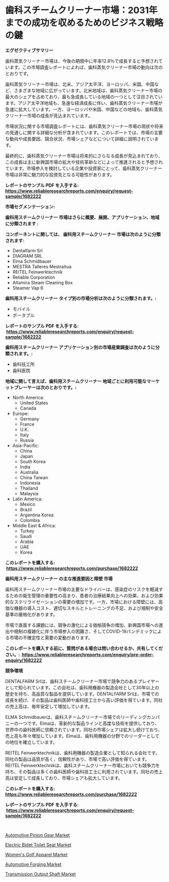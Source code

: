 <p><h1>歯科スチームクリーナー市場：2031年までの成功を収めるためのビジネス戦略の鍵</h1></p><p><strong>エグゼクティブサマリー</strong></p>
<p><p>歯科蒸気クリーナー市場は、今後の期間中に年率12.8％で成長すると予想されています。この市場調査レポートによれば、歯科蒸気クリーナー市場の動向は次のとおりです。</p><p>歯科蒸気クリーナー市場は、北米、アジア太平洋、ヨーロッパ、米国、中国など、さまざまな地域に広がっています。北米地域は、歯科蒸気クリーナー市場の最大のシェアを占めており、最も急成長している地域の一つとして注目されています。アジア太平洋地域も、急速な経済成長に伴い、歯科蒸気クリーナー市場が急速に拡大しています。一方、ヨーロッパや米国、中国などの地域も、歯科蒸気クリーナー市場の成長が見込まれています。</p><p>市場状況に関する市場調査レポートには、歯科蒸気クリーナー市場の現状や将来の見通しに関する詳細な分析が含まれています。このレポートでは、市場の主要な動向や成長要因、競合状況、市場シェアなどについて詳細に説明されています。</p><p>最終的に、歯科蒸気クリーナー市場は将来的にさらなる成長が見込まれており、この成長は主に新興国市場の拡大や技術革新などによって推進されると予想されています。市場参入を検討している企業や投資家にとって、歯科蒸気クリーナー市場は非常に魅力的な投資先となる可能性があります。</p></p>
<p><strong>レポートのサンプル PDF を入手する: <a href="https://www.reliableresearchreports.com/enquiry/request-sample/1682222">https://www.reliableresearchreports.com/enquiry/request-sample/1682222</a></strong></p>
<p><strong>市場セグメンテーション:</strong></p>
<p><strong> 歯科用スチームクリーナー 市場はさらに概要、展開、アプリケーション、地域に分類されます :</strong></p>
<p><strong>コンポーネントに関しては、 歯科用スチームクリーナー 市場は次のように分類されます: &nbsp;</strong></p>
<p><ul><li>Dentalfarm Srl</li><li>DIAGRAM SRL</li><li>Elma Schmidbauer</li><li>MESTRA Talleres Mestraitua</li><li>REITEL Feinwerktechnik</li><li>Reliable Corporation</li><li>Altamira Steam Cleaning Box</li><li>Steamer Vap 6</li></ul></p>
<p><strong> 歯科用スチームクリーナー タイプ別の市場分析は次のように分類されます。:</strong></p>
<p><ul><li>モバイル</li><li>ポータブル</li></ul></p>
<p><strong>レポートのサンプル PDF を入手する: &nbsp;<a href="https://www.reliableresearchreports.com/enquiry/request-sample/1682222">https://www.reliableresearchreports.com/enquiry/request-sample/1682222</a></strong></p>
<p><strong> 歯科用スチームクリーナー アプリケーション別の市場産業調査は次のように分類されます。:</strong></p>
<p><ul><li>歯科技工所</li><li>歯科医院</li></ul></p>
<p><strong>地域に関して言えば、歯科用スチームクリーナー 地域ごとに利用可能なマーケットプレーヤーは次のとおりです。:</strong></p>
<p><ul>
    <li>
        North America:
        <ul>
            <li>United States</li>
            <li>Canada</li>
        </ul>
    </li>
    <li>
        Europe:
        <ul>
            <li>Germany</li>
            <li>France</li>
            <li>U.K.</li>
            <li>Italy</li>
            <li>Russia</li>
        </ul>
    </li>
    <li>
        Asia-Pacific:
        <ul>
            <li>China</li>
            <li>Japan</li>
            <li>South Korea</li>
            <li>India</li>
            <li>Australia</li>
            <li>China Taiwan</li>
            <li>Indonesia</li>
            <li>Thailand</li>
            <li>Malaysia</li>
        </ul>
    </li>
    <li>
        Latin America:
        <ul>
            <li>Mexico</li>
            <li>Brazil</li>
            <li>Argentina Korea</li>
            <li>Colombia</li>
        </ul>
    </li>
    <li>
        Middle East & Africa:
        <ul>
            <li>Turkey</li>
            <li>Saudi</li>
            <li>Arabia</li>
            <li>UAE</li>
            <li>Korea</li>
        </ul>
    </li>
    </ul></p>
<p><strong>このレポートを購入する: &nbsp;<a href="https://www.reliableresearchreports.com/purchase/1682222">https://www.reliableresearchreports.com/purchase/1682222</a></strong></p>
<p><strong>歯科用スチームクリーナー の主な推進要因と障壁 市場</strong></p>
<p><p>歯科用スチームクリーナー市場の主要なドライバーは、感染症のリスクを軽減するための衛生管理の重要性の高まり、患者の治療結果向上への効果、および効果的なステリライゼーションの需要の増加です。一方、市場における障壁には、高価な機器の導入コスト、適切なスキルとトレーニングの不足、および規制や安全基準の厳格化があります。</p><p>市場で直面する課題には、競争の激化による価格競争の増加、新興国市場への進出や規制の複雑化に伴う市場参入の困難さ、そしてCOVID-19パンデミックによる市場の不確定性と需要の変動があります。</p></p>
<p><strong>このレポートを購入する前に、質問がある場合は問い合わせるか、共有してください。:&nbsp; <a href="https://www.reliableresearchreports.com/enquiry/pre-order-enquiry/1682222">https://www.reliableresearchreports.com/enquiry/pre-order-enquiry/1682222</a></strong></p>
<p><strong>競争環境</strong></p>
<p><p>DENTALFARM Srlは、歯科スチームクリーナー市場で競争力のあるプレイヤーとして知られています。この会社は、歯科用機器の製造会社として30年以上の歴史を持ち、高品質な製品を提供しています。DENTALFARM Srlは、市場での成長を続け、その製品は歯科医師や歯科技工士から高い評価を得ています。同社の売上高は、毎年安定して増加しています。</p><p>ELMA Schmidbauerは、歯科スチームクリーナー市場でのリーディングカンパニーの一つです。Elmaは、革新的な製品ラインと高度な技術を提供しており、世界中の歯科医師に信頼されています。同社の市場シェアは拡大し続けており、売上高も年々増加しています。Elmaは、歯科用機器の分野でのリーダーとしての地位を確立しています。</p><p>REITEL Feinwerktechnikは、歯科用機器の製造企業として知られる会社です。同社の製品は品質が高く、信頼性があり、市場で高い評価を得ています。REITEL Feinwerktechnikは、歯科スチームクリーナー市場においても競争力を持ち、その製品は多くの歯科医師や歯科技工士に利用されています。同社の売上高は安定して成長しており、市場シェアも拡大しています。</p></p>
<p><strong>このレポートを購入する: &nbsp; <a href="https://www.reliableresearchreports.com/purchase/1682222">https://www.reliableresearchreports.com/purchase/1682222</a></strong></p>
<p><strong>レポートのサンプル PDF を入手する: &nbsp;<a href="https://www.reliableresearchreports.com/enquiry/request-sample/1682222">https://www.reliableresearchreports.com/enquiry/request-sample/1682222</a></strong><strong></strong></p>
<p>&nbsp;</p>
<p><p><a href="https://fuschia-pecorino-a6d.notion.site/Automotive-Pinion-Gear-Market-Size-Furnishes-Valuable-Information-Encompassing-Market-Share-Market--c68b7d96c604433f84d5abffbbcc82bf">Automotive Pinion Gear Market</a></p><p><a href="https://view.publitas.com/reportprime-1/electric-bidet-toilet-seat-market-size-furnishes-valuable-information-encompassing-market-share-market-trends-and-projections-spanning-from-2024-to-2031/">Electric Bidet Toilet Seat Market</a></p><p><a href="https://view.publitas.com/reportprime-1/womens-golf-apparel-market-offers-provide-insightful-data-for-the-time-period-from-2024-to-2031-and-also-provide-analysis-based-on-application-type-and-region/">Women's Golf Apparel Market</a></p><p><a href="https://changeable-paste-463.notion.site/Automotive-Forging-Market-Research-Report-Provides-thorough-Industry-Overview-which-offers-an-In-De-e45e02ed6a0f4141806eba1407c91388">Automotive Forging Market</a></p><p><a href="https://florentine-yuzu-f42.notion.site/Transmission-Output-Shaft-Market-Size-Market-Share-and-Global-Market-Analysis-Report-2024-2031-a50ecb16ef664a61a1f96300ca2d74b2">Transmission Output Shaft Market</a></p></p>